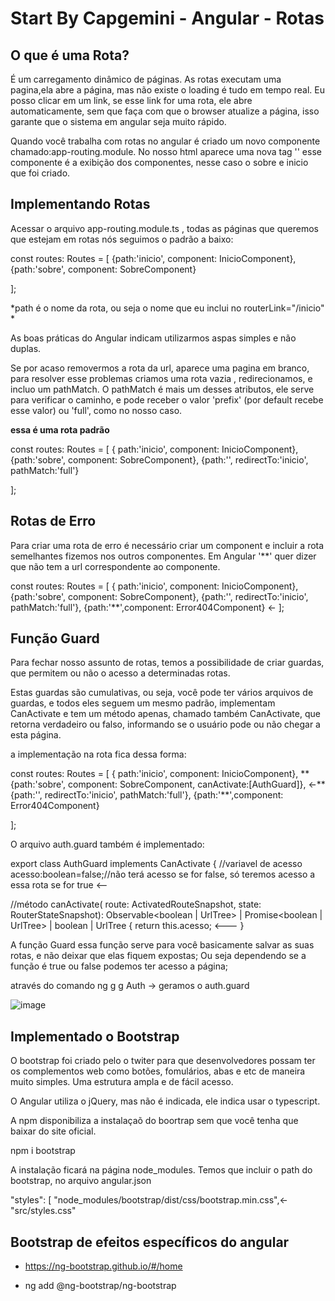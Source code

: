 # Start By Capgemini - Angular - Rotas

## O que é uma Rota?

É um carregamento dinâmico de páginas. As rotas executam uma pagina,ela abre a página, mas não existe o loading
é tudo em tempo real. Eu posso clicar em um link, se esse link for uma rota, ele abre automaticamente, sem que
faça com que o browser atualize a página, isso garante que o sistema em angular seja muito rápido.

Quando você trabalha com rotas no angular é criado um novo componente chamado:app-routing.module. No nosso html aparece uma nova tag '<router-outlet></router-outlet>' esse componente é a exibição dos componentes, nesse
caso o sobre e inicio que foi criado.

## Implementando Rotas

Acessar o arquivo app-routing.module.ts , todas as páginas que queremos que estejam em rotas nós seguimos o padrão a baixo:

const routes: Routes = [
  {path:'inicio', component: InicioComponent},
  {path:'sobre', component: SobreComponent}

];

*path é o nome da rota, ou seja o nome que eu inclui no routerLink="/inicio" *

As boas práticas do Angular indicam utilizarmos aspas simples e não duplas.

Se por acaso removermos a rota da url, aparece uma pagina em branco, para resolver esse problemas  criamos 
uma rota vazia , redirecionamos, e incluo um pathMatch. O pathMatch é mais um desses atributos, ele serve para verificar o caminho, e pode receber o valor 'prefix' (por default recebe esse valor) ou 'full', como no nosso caso.

**essa é uma rota padrão**

const routes: Routes = [
  { path:'inicio', component: InicioComponent},
  {path:'sobre', component: SobreComponent},
  {path:'', redirectTo:'inicio', pathMatch:'full'}

];

## Rotas de Erro

Para criar uma rota de erro é necessário criar um component e incluir a rota semelhantes fizemos nos outros 
componentes.
Em Angular '**' quer dizer que não tem a url correspondente ao componente.

const routes: Routes = [
  { path:'inicio', component: InicioComponent},
  {path:'sobre', component: SobreComponent},
  {path:'', redirectTo:'inicio', pathMatch:'full'},
  {path:'**',component: Error404Component} <-
];

## Função Guard

Para fechar nosso assunto de rotas, temos a possibilidade de criar guardas, que permitem ou não o acesso a determinadas rotas.

Estas guardas são cumulativas, ou seja, você pode ter vários arquivos de guardas, e todos eles seguem um mesmo padrão, implementam CanActivate e tem um método apenas, chamado também CanActivate, que retorna verdadeiro ou falso, informando se o usuário pode ou não chegar a esta página.

a implementação na rota fica dessa forma:

const routes: Routes = [
  { path:'inicio', component: InicioComponent},
 ** {path:'sobre', component: SobreComponent, canActivate:[AuthGuard]}, <-**
  {path:'', redirectTo:'inicio', pathMatch:'full'},
  {path:'**',component: Error404Component}

];

O arquivo auth.guard também é implementado:


export class AuthGuard implements CanActivate {
  //variavel de acesso
  acesso:boolean=false;//não terá acesso se for false, só teremos acesso a essa rota se for true <--

  //método
  canActivate(
    route: ActivatedRouteSnapshot,
    state: RouterStateSnapshot): Observable<boolean | UrlTree> | Promise<boolean | UrlTree> | boolean | UrlTree {
    return this.acesso; <---
  }
  




A função Guard essa função serve para você basicamente salvar as suas rotas, e não deixar que elas
fiquem expostas; Ou seja dependendo se a função é true ou false podemos ter acesso a página;

através do comando ng g g Auth  -> geramos o auth.guard

![image](https://user-images.githubusercontent.com/52088444/169629203-3e5f46a8-039f-4147-9e35-7a4bb239496b.png)


## Implementado o Bootstrap

O bootstrap foi criado pelo o twiter para que desenvolvedores possam ter os complementos web como botões,
fomulários, abas e etc de maneira muito simples. Uma estrutura ampla e de fácil acesso.

O Angular utiliza o jQuery, mas não é indicada, ele indica usar o typescript.

A npm disponibiliza a instalaçaõ do boortrap sem que você tenha que baixar do site oficial.

npm i bootstrap

A instalação ficará na página node_modules. Temos que incluir o path do bootstrap, no arquivo angular.json

  "styles": [
              "node_modules/bootstrap/dist/css/bootstrap.min.css",<-
              "src/styles.css"


## Bootstrap de efeitos específicos do angular

- https://ng-bootstrap.github.io/#/home

- ng add @ng-bootstrap/ng-bootstrap


